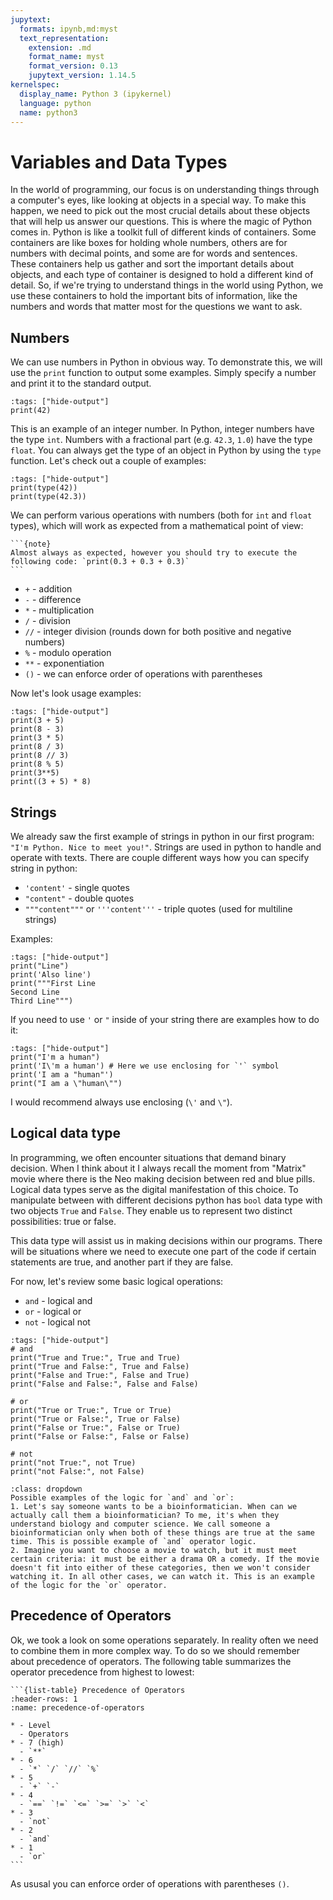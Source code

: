 ```yaml
---
jupytext:
  formats: ipynb,md:myst
  text_representation:
    extension: .md
    format_name: myst
    format_version: 0.13
    jupytext_version: 1.14.5
kernelspec:
  display_name: Python 3 (ipykernel)
  language: python
  name: python3
---
```


# Variables and Data Types

In the world of programming, our focus is on understanding things through a computer's eyes, like looking at objects in a special way. To make this happen, we need to pick out the most crucial details about these objects that will help us answer our questions. This is where the magic of Python comes in. Python is like a toolkit full of different kinds of containers. Some containers are like boxes for holding whole numbers, others are for numbers with decimal points, and some are for words and sentences. These containers help us gather and sort the important details about objects, and each type of container is designed to hold a different kind of detail. So, if we're trying to understand things in the world using Python, we use these containers to hold the important bits of information, like the numbers and words that matter most for the questions we want to ask.


## Numbers
We can use numbers in Python in obvious way. To demonstrate this, we will use the `print` function to output some examples. Simply specify a number and print it to the standard output.

```{code-cell} ipython3
:tags: ["hide-output"]
print(42)
```
This is an example of an integer number. In Python, integer numbers have the type `int`. Numbers with a fractional part (e.g. `42.3`, `1.0`) have the type `float`. You can always get the type of an object in Python by using the `type` function. Let's check out a couple of examples:

```{code-cell} ipython3
:tags: ["hide-output"]
print(type(42))
print(type(42.3))
```

We can perform various operations with numbers (both for `int` and `float` types), which will work as expected from a mathematical point of view:
````{margin}
```{note}
Almost always as expected, however you should try to execute the following code: `print(0.3 + 0.3 + 0.3)`
```
````

- `+` - addition
- `-` - difference
- `*` - multiplication
- `/` - division
- `//` - integer division (rounds down for both positive and negative numbers)
- `%` - modulo operation
- `**` - exponentiation
- `()` - we can enforce order of operations with parentheses

Now let's look usage examples:

```{code-cell} ipython3
:tags: ["hide-output"]
print(3 + 5)
print(8 - 3)
print(3 * 5)
print(8 / 3)
print(8 // 3)
print(8 % 5)
print(3**5)
print((3 + 5) * 8)
```

## Strings
We already saw the first example of strings in python in our first program: `"I'm Python. Nice to meet you!"`.
Strings are used in python to handle and operate with texts.
There are couple different ways how you can specify string in python:
- `'content'` - single quotes
- `"content"` - double quotes
- `"""content"""` or `'''content'''` - triple quotes (used for multiline strings)

Examples:

```{code-cell} ipython3
:tags: ["hide-output"]
print("Line")
print('Also line')
print("""First Line
Second Line
Third Line""")
```

If you need to use `'` or `"` inside of your string there are examples how to do it:
```{code-cell} ipython3
:tags: ["hide-output"]
print("I'm a human")
print('I\'m a human') # Here we use enclosing for `'` symbol
print('I am a "human"') 
print("I am a \"human\"") 
```
I would recommend always use enclosing (`\'` and `\"`).
## Logical data type

In programming, we often encounter situations that demand binary decision.
When I think about it I always recall the moment from "Matrix" movie where there is the Neo making decision between red and blue pills.
Logical data types serve as the digital manifestation of this choice.
To manipulate between with different decisions python has `bool` data type with two objects `True` and `False`.
They enable us to represent two distinct possibilities: true or false.

This data type will assist us in making decisions within our programs. There will be situations where we need to execute one part of the code if certain statements are true, and another part if they are false.

For now, let's review some basic logical operations:
- `and` - logical and
- `or` - logical or
- `not` - logical not

```{code-cell} ipython3
:tags: ["hide-output"]
# and
print("True and True:", True and True)
print("True and False:", True and False)
print("False and True:", False and True)
print("False and False:", False and False)

# or
print("True or True:", True or True)
print("True or False:", True or False)
print("False or True:", False or True)
print("False or False:", False or False)

# not
print("not True:", not True)
print("not False:", not False)
```

```{tip}
:class: dropdown
Possible examples of the logic for `and` and `or`:
1. Let's say someone wants to be a bioinformatician. When can we actually call them a bioinformatician? To me, it's when they understand biology and computer science. We call someone a bioinformatician only when both of these things are true at the same time. This is possible example of `and` operator logic.
2. Imagine you want to choose a movie to watch, but it must meet certain criteria: it must be either a drama OR a comedy. If the movie doesn't fit into either of these categories, then we won't consider watching it. In all other cases, we can watch it. This is an example of the logic for the `or` operator.
```

## Precedence of Operators
Ok, we took a look on some operations separately.
In reality often we need to combine them in more complex way.
To do so we should remember about precedence of operators.
The following table summarizes the operator precedence from highest to lowest:
````{card}
```{list-table} Precedence of Operators
:header-rows: 1
:name: precedence-of-operators

* - Level
  - Operators
* - 7 (high)
  - `**`
* - 6
  - `*` `/` `//` `%`
* - 5
  - `+` `-`
* - 4
  - `==` `!=` `<=` `>=` `>` `<`
* - 3
  - `not`
* - 2
  - `and`
* - 1
  - `or`
```
````
As ususal you can enforce order of operations with parentheses `()`.